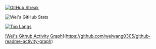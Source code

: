 
[![GitHub Streak](https://github-readme-streak-stats.herokuapp.com/?user=weiwang0305&theme=dark)](https://github.com/weiwang0305)
  
![Wei's GitHub Stats](https://github-readme-stats.vercel.app/api?username=weiwang0305&show=reviews,discussions_started,discussions_answered,prs_merged,prs_merged_percentage&theme=dracula&show_icons=true&include_all_commits=true)

[![Top Langs](https://github-readme-stats.vercel.app/api/top-langs/?username=weiwang0305)](https://github.com/weiwang0305/github-readme-stats)

[!Wei's Github Activity Graph](https://github-readme-activity-graph.vercel.app/graph?username=weiwang0305&theme=react-dark)](https://github.com/weiwang0305/github-readme-activity-graph)

